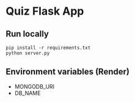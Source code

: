 # Quiz Flask App

## Run locally
```
pip install -r requirements.txt
python server.py
```

## Environment variables (Render)
- MONGODB_URI
- DB_NAME
